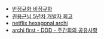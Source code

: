 * [반정규화 비정규화](http://www.dbguide.net/db.db?cmd=view&boardUid=148185&boardConfigUid=9&categoryUid=216&boardIdx=133&boardStep=1)
* [권용근님 5년차 개발자 회고](https://blog.kingbbode.com/51)
* [netflix hexagonal archi](https://netflixtechblog.com/ready-for-changes-with-hexagonal-architecture-b315ec967749)
* [archi first - DDD - 주간회의 공유사항](https://archfirst.org/domain-driven-design-3-domain-model/)

